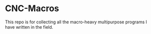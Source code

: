 # CNC-Macros
 
This repo is for collecting all the macro-heavy multipurpose programs I have written 
in the field.